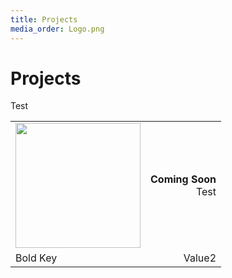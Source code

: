 ```yaml
---
title: Projects
media_order: Logo.png
---
```


# Projects

Test

| | |
|:- | -:|
| <img src="https://hampoelz.net/user/pages/home/_projects/Logo.png" width="200"/> | **Coming Soon** <br/> Test|
| Bold Key   | Value2 |